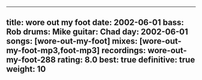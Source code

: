 
---
title: wore out my foot
date: 2002-06-01
bass:	Rob
drums:	Mike
guitar:	Chad
day: 2002-06-01
songs: [wore-out-my-foot]
mixes: [wore-out-my-foot-mp3,foot-mp3]
recordings: wore-out-my-foot-288
rating: 8.0
best: true
definitive: true
weight: 10
---
